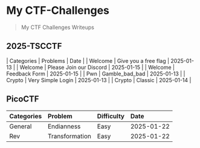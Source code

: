 # My CTF-Challenges

> My CTF Challenges Writeups

## 2025-TSCCTF

| Categories | Problems | Date |
| Welcome | Give you a free flag | 2025-01-13 |
| Welcome | Please Join our Discord | 2025-01-15 |
| Welcome | Feedback Form | 2025-01-15 |
| Pwn | Gamble_bad_bad | 2025-01-13 |
| Crypto | Very Simple Login | 2025-01-13 |
| Crypto | Classic | 2025-01-14 |

## PicoCTF

| Categories | Problem | Difficulty | Date |
| :-- | :-- | :-- | :-- |
| General | Endianness | Easy | 2025-01-22 |
| Rev | Transformation | Easy | 2025-01-22 |
